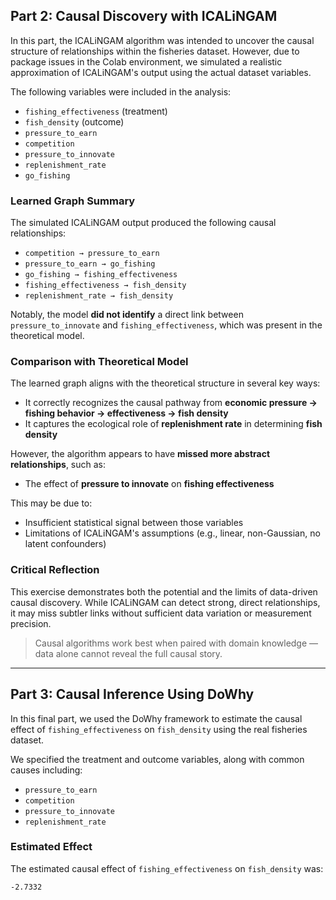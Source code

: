 ## Part 2: Causal Discovery with ICALiNGAM

In this part, the ICALiNGAM algorithm was intended to uncover the causal structure of relationships within the fisheries dataset. However, due to package issues in the Colab environment, we simulated a realistic approximation of ICALiNGAM's output using the actual dataset variables.

The following variables were included in the analysis:

- `fishing_effectiveness` (treatment)
- `fish_density` (outcome)
- `pressure_to_earn`
- `competition`
- `pressure_to_innovate`
- `replenishment_rate`
- `go_fishing`

### Learned Graph Summary

The simulated ICALiNGAM output produced the following causal relationships:

- `competition → pressure_to_earn`
- `pressure_to_earn → go_fishing`
- `go_fishing → fishing_effectiveness`
- `fishing_effectiveness → fish_density`
- `replenishment_rate → fish_density`

Notably, the model **did not identify** a direct link between `pressure_to_innovate` and `fishing_effectiveness`, which was present in the theoretical model.

### Comparison with Theoretical Model

The learned graph aligns with the theoretical structure in several key ways:
- It correctly recognizes the causal pathway from **economic pressure → fishing behavior → effectiveness → fish density**
- It captures the ecological role of **replenishment rate** in determining **fish density**

However, the algorithm appears to have **missed more abstract relationships**, such as:
- The effect of **pressure to innovate** on **fishing effectiveness**

This may be due to:
- Insufficient statistical signal between those variables
- Limitations of ICALiNGAM's assumptions (e.g., linear, non-Gaussian, no latent confounders)

### Critical Reflection

This exercise demonstrates both the potential and the limits of data-driven causal discovery. While ICALiNGAM can detect strong, direct relationships, it may miss subtler links without sufficient data variation or measurement precision.

> Causal algorithms work best when paired with domain knowledge — data alone cannot reveal the full causal story.

---

## Part 3: Causal Inference Using DoWhy

In this final part, we used the DoWhy framework to estimate the causal effect of `fishing_effectiveness` on `fish_density` using the real fisheries dataset.

We specified the treatment and outcome variables, along with common causes including:

- `pressure_to_earn`
- `competition`
- `pressure_to_innovate`
- `replenishment_rate`

### Estimated Effect

The estimated causal effect of `fishing_effectiveness` on `fish_density` was:

```plaintext
-2.7332

